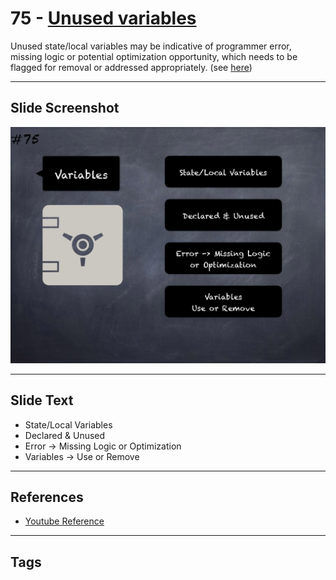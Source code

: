 # 75 - [Unused variables](Unused%20variables.md)
Unused state/local variables may be indicative of programmer error, missing logic or potential optimization opportunity, which needs to be flagged for removal or addressed appropriately. (see [here](https://swcregistry.io/docs/SWC-131))
___
## Slide Screenshot
![075.png](../../images/4.Pitfalls%20and%20Best%20Practices%20101/075.png)
___
## Slide Text
- State/Local Variables
- Declared & Unused
- Error -> Missing Logic or Optimization
- Variables -> Use or Remove
___
## References
- [Youtube Reference](https://youtu.be/byA3MLLiKMM?t=1037)
___
## Tags